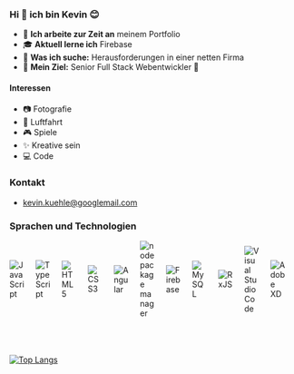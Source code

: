 ### Hi 👋 ich bin Kevin 😊

- 🧪 **Ich arbeite zur Zeit an** meinem Portfolio
- 🎓 **Aktuell lerne ich** Firebase
- 🔭 **Was ich suche:** Herausforderungen in einer netten Firma
- 🎯 **Mein Ziel:** Senior Full Stack Webentwickler 💪

#### Interessen

- 📷 Fotografie
- 🚁 Luftfahrt
- 🎮 Spiele
- ✨ Kreative sein
- 💻 Code

### Kontakt

- kevin.kuehle@googlemail.com

### Sprachen und Technologien

<div style="display: grid;grid-template-columns: repeat(auto-fill, 26px);align-items: center;gap: 20px 20px;" >
 <img  alt="JavaScript"  src="https://seeklogo.com/images/J/javascript-js-logo-2949701702-seeklogo.com.png">
 <img  alt="TypeScript"  src="https://seeklogo.com/images/T/typescript-logo-B29A3F462D-seeklogo.com.png">
 <img  alt="HTML5"  src="https://seeklogo.com/images/H/html5-logo-EF92D240D7-seeklogo.com.png">
 <img  alt="CSS3"  src="https://seeklogo.com/images/C/css-3-logo-AF06D75231-seeklogo.com.png">
 <img  alt="Angular"  src="https://seeklogo.com/images/A/angular-logo-B76B1CDE98-seeklogo.com.png">
 <img  alt="node package manager"  src="https://seeklogo.com/images/N/npm-node-package-manager-logo-DE93649ED1-seeklogo.com.png">
 <img  alt="Firebase" src="https://seeklogo.com/images/F/firebase-logo-402F407EE0-seeklogo.com.png">
 <img  alt="MySQL"  src="https://seeklogo.com/images/M/MySQL-logo-F6FF285A58-seeklogo.com.png">
 <img  alt="RxJS"  src="https://cdn.worldvectorlogo.com/logos/rxjs-1.svg">
 <img  alt="Visual Studio Code"  src="https://cdn.worldvectorlogo.com/logos/visual-studio-code.svg">
 <img  alt="Adobe XD"  src="https://cdn.worldvectorlogo.com/logos/adobe-xd-1.svg">
</div>

<br />
<br />
<br />

[![Top Langs](https://github-readme-stats.vercel.app/api/top-langs/?username=Kevin-Kuehle&layout=compact)](https://github.com/anuraghazra/github-readme-stats)

[mail]: kevin.kuehle@googlemail.com
